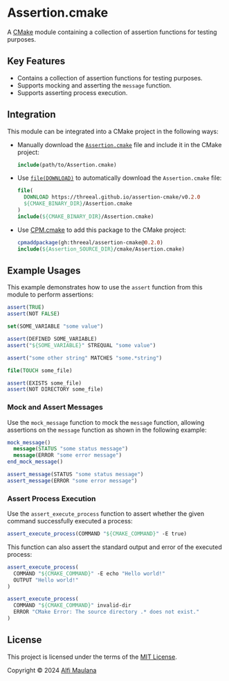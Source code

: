 # Assertion.cmake

A [CMake](https://cmake.org/) module containing a collection of assertion functions for testing purposes.

## Key Features

- Contains a collection of assertion functions for testing purposes.
- Supports mocking and asserting the `message` function.
- Supports asserting process execution.

## Integration

This module can be integrated into a CMake project in the following ways:

- Manually download the [`Assertion.cmake`](./cmake/Assertion.cmake) file and include it in the CMake project:
  ```cmake
  include(path/to/Assertion.cmake)
  ```
- Use [`file(DOWNLOAD)`](https://cmake.org/cmake/help/latest/command/file.html#download) to automatically download the `Assertion.cmake` file:
  ```cmake
  file(
    DOWNLOAD https://threeal.github.io/assertion-cmake/v0.2.0
    ${CMAKE_BINARY_DIR}/Assertion.cmake
  )
  include(${CMAKE_BINARY_DIR}/Assertion.cmake)
  ```
- Use [CPM.cmake](https://github.com/cpm-cmake/CPM.cmake) to add this package to the CMake project:
  ```cmake
  cpmaddpackage(gh:threeal/assertion-cmake@0.2.0)
  include(${Assertion_SOURCE_DIR}/cmake/Assertion.cmake)
  ```

## Example Usages

This example demonstrates how to use the `assert` function from this module to perform assertions:

```cmake
assert(TRUE)
assert(NOT FALSE)

set(SOME_VARIABLE "some value")

assert(DEFINED SOME_VARIABLE)
assert("${SOME_VARIABLE}" STREQUAL "some value")

assert("some other string" MATCHES "some.*string")

file(TOUCH some_file)

assert(EXISTS some_file)
assert(NOT DIRECTORY some_file)
```

### Mock and Assert Messages

Use the `mock_message` function to mock the `message` function, allowing assertions on the `message` function as shown in the following example:

```cmake
mock_message()
  message(STATUS "some status message")
  message(ERROR "some error message")
end_mock_message()

assert_message(STATUS "some status message")
assert_message(ERROR "some error message")
```

### Assert Process Execution

Use the `assert_execute_process` function to assert whether the given command successfully executed a process:

```cmake
assert_execute_process(COMMAND "${CMAKE_COMMAND}" -E true)
```

This function can also assert the standard output and error of the executed process:

```cmake
assert_execute_process(
  COMMAND "${CMAKE_COMMAND}" -E echo "Hello world!"
  OUTPUT "Hello world!"
)

assert_execute_process(
  COMMAND "${CMAKE_COMMAND}" invalid-dir
  ERROR "CMake Error: The source directory .* does not exist."
)
```

## License

This project is licensed under the terms of the [MIT License](./LICENSE).

Copyright © 2024 [Alfi Maulana](https://github.com/threeal)
